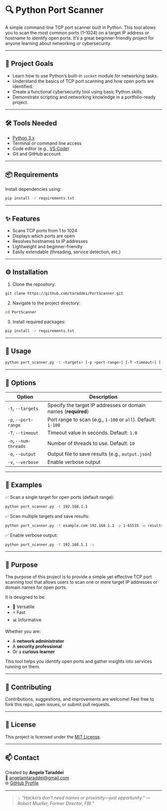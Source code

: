 # 🔍 Python Port Scanner

A simple command-line TCP port scanner built in Python. This tool allows you to scan the most common ports (1–1024) on a target IP address or hostname to identify open ports. It’s a great beginner-friendly project for anyone learning about networking or cybersecurity.

---

## 🎯 Project Goals

- Learn how to use Python’s built-in `socket` module for networking tasks.
- Understand the basics of TCP port scanning and how open ports are identified.
- Create a functional cybersecurity tool using basic Python skills.
- Demonstrate scripting and networking knowledge in a portfolio-ready project.

---

## 🛠 Tools Needed

- [Python 3.x](https://www.python.org/downloads/)
- Terminal or command line access
- Code editor (e.g., [VS Code](https://code.visualstudio.com/))
- Git and GitHub account

---

## 📦 Requirements

Install dependencies using:

```bash
pip install -r requirements.txt
```

---

## ✨ Features

- Scans TCP ports from 1 to 1024
- Displays which ports are open
- Resolves hostnames to IP addresses
- Lightweight and beginner-friendly
- Easily extendable (threading, service detection, etc.)

---

## ⚙️ Installation

1. Clone the repository:

```bash
git clone https://github.com/taraddei/PortScanner.git
```

2. Navigate to the project directory:

```bash
cd PortScanner
```

3. Install required packages:

```bash
pip install -r requirements.txt
```

---

## 🚀 Usage

```bash
python port_scanner.py -t <targets> [-p <port-range>] [-T <timeout>] [-n <num-threads>] [-o <output>] [-v]
```

---

## 🧩 Options

| Option             | Description                                                                 |
|--------------------|-----------------------------------------------------------------------------|
| `-t`, `--targets`   | Specify the target IP addresses or domain names (**required**)              |
| `-p`, `--port-range`| Port range to scan (e.g., `1-100` or `all`). Default: `1-100`               |
| `-T`, `--timeout`   | Timeout value in seconds. Default: `1.0`                                    |
| `-n`, `--num-threads`| Number of threads to use. Default: `10`                                   |
| `-o`, `--output`    | Output file to save results (e.g., `output.json`)                           |
| `-v`, `--verbose`   | Enable verbose output                                                       |

---

## 📌 Examples

✅ Scan a single target for open ports (default range):
```bash
python port_scanner.py -t 192.168.1.1
```

✅ Scan multiple targets and save results:
```bash
python port_scanner.py -t example.com 192.168.1.1 -p 1-65535 -o results.json
```

✅ Enable verbose output:
```bash
python port_scanner.py -t 192.168.1.1 -v
```

---

## 🧠 Purpose

The purpose of this project is to provide a simple yet effective TCP port scanning tool that allows users to scan one or more target IP addresses or domain names for open ports.

It is designed to be:

- 🧩 Versatile
- ⚡ Fast
- 📊 Informative

Whether you are:

- A **network administrator**
- A **security professional**
- Or a **curious learner**

This tool helps you identify open ports and gather insights into services running on them.

---

## 🤝 Contributing

Contributions, suggestions, and improvements are welcome! Feel free to fork this repo, open issues, or submit pull requests.

---

## 🪪 License

This project is licensed under the [MIT License](LICENSE).

---

## 📫 Contact

Created by **Angela Taraddei**  
📧 [angelamtaraddei@gmail.com](mailto:angelamtaraddei@gmail.com)  
🌐 [GitHub Profile](https://github.com/taraddei)

---

> 💡 *"Hackers don’t need names or proximity—just opportunity.”
― Robert Mueller, Former Director, FBI."*